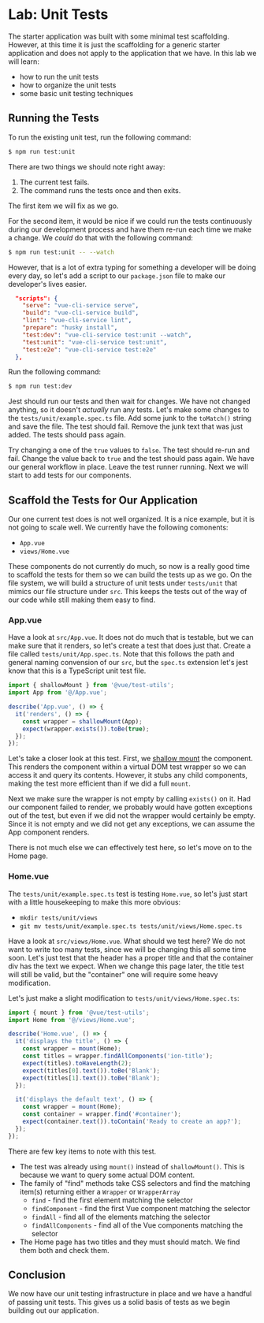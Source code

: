 # Lab: Unit Tests

The starter application was built with some minimal test scaffolding. However, at this time it is just the scaffolding for a generic starter application and does not apply to the application that we have. In this lab we will learn:

- how to run the unit tests
- how to organize the unit tests
- some basic unit testing techniques

## Running the Tests

To run the existing unit test, run the following command:

```bash
$ npm run test:unit
```

There are two things we should note right away:

1. The current test fails.
1. The command runs the tests once and then exits.

The first item we will fix as we go.

For the second item, it would be nice if we could run the tests continuously during our development process and have them re-run each time we make a change. We _could_ do that with the following command:

```bash
$ npm run test:unit -- --watch
```

However, that is a lot of extra typing for something a developer will be doing every day, so let's add a script to our `package.json` file to make our developer's lives easier.

```json
  "scripts": {
    "serve": "vue-cli-service serve",
    "build": "vue-cli-service build",
    "lint": "vue-cli-service lint",
    "prepare": "husky install",
    "test:dev": "vue-cli-service test:unit --watch",
    "test:unit": "vue-cli-service test:unit",
    "test:e2e": "vue-cli-service test:e2e"
  },
```

Run the following command:

```bash
$ npm run test:dev
```

Jest should run our tests and then wait for changes. We have not changed anything, so it doesn't _actually_ run any tests. Let's make some changes to the `tests/unit/example.spec.ts` file. Add some junk to the `toMatch()` string and save the file. The test should fail. Remove the junk text that was just added. The tests should pass again.

Try changing a one of the `true` values to `false`. The test should re-run and fail. Change the value back to `true` and the test should pass again. We have our general workflow in place. Leave the test runner running. Next we will start to add tests for our components.

## Scaffold the Tests for Our Application

Our one current test does is not well organized. It is a nice example, but it is not going to scale well. We currently have the following comonents:

- `App.vue`
- `views/Home.vue`

These components do not currently do much, so now is a really good time to scaffold the tests for them so we can build the tests up as we go. On the file system, we will build a structure of unit tests under `tests/unit` that mimics our file structure under `src`. This keeps the tests out of the way of our code while still making them easy to find.

### App.vue

Have a look at `src/App.vue`. It does not do much that is testable, but we can make sure that it renders, so let's create a test that does just that. Create a file called `tests/unit/App.spec.ts`. Note that this follows the path and general naming convension of our `src`, but the `spec.ts` extension let's jest know that this is a TypeScript unit test file.

```typescript
import { shallowMount } from '@vue/test-utils';
import App from '@/App.vue';

describe('App.vue', () => {
  it('renders', () => {
    const wrapper = shallowMount(App);
    expect(wrapper.exists()).toBe(true);
  });
});
```

Let's take a closer look at this test. First, we <a href="https://vue-test-utils.vuejs.org/guides/common-tips.html#shallow-mounting">shallow mount</a> the component. This renders the component within a virtual DOM test wrapper so we can access it and query its contents. However, it stubs any child components, making the test more efficient than if we did a full `mount`.

Next we make sure the wrapper is not empty by calling `exists()` on it. Had our component failed to render, we probably would have gotten exceptions out of the test, but even if we did not the wrapper would certainly be empty. Since it is not empty and we did not get any exceptions, we can assume the App component renders.

There is not much else we can effectively test here, so let's move on to the Home page.

### Home.vue

The `tests/unit/example.spec.ts` test is testing `Home.vue`, so let's just start with a little housekeeping to make this more obvious:

- `mkdir tests/unit/views`
- `git mv tests/unit/example.spec.ts tests/unit/views/Home.spec.ts`

Have a look at `src/views/Home.vue`. What should we test here? We do not want to write too many tests, since we will be changing this all some time soon. Let's just test that the header has a proper title and that the container div has the text we expect. When we change this page later, the title test will still be valid, but the "container" one will require some heavy modification.

Let's just make a slight modification to `tests/unit/views/Home.spec.ts`:

```typescript
import { mount } from '@vue/test-utils';
import Home from '@/views/Home.vue';

describe('Home.vue', () => {
  it('displays the title', () => {
    const wrapper = mount(Home);
    const titles = wrapper.findAllComponents('ion-title');
    expect(titles).toHaveLength(2);
    expect(titles[0].text()).toBe('Blank');
    expect(titles[1].text()).toBe('Blank');
  });

  it('displays the default text', () => {
    const wrapper = mount(Home);
    const container = wrapper.find('#container');
    expect(container.text()).toContain('Ready to create an app?');
  });
});
```

There are few key items to note with this test.

- The test was already using `mount()` instead of `shallowMount()`. This is because we want to query some actual DOM content.
- The family of "find" methods take CSS selectors and find the matching item(s) returning either a `Wrapper` or `WrapperArray`
  - `find` - find the first element matching the selector
  - `findComponent` - find the first Vue component matching the selector
  - `findAll` - find all of the elements matching the selector
  - `findAllComponents` - find all of the Vue components matching the selector
- The Home page has two titles and they must should match. We find them both and check them.

## Conclusion

We now have our unit testing infrastructure in place and we have a handful of passing unit tests. This gives us a solid basis of tests as we begin building out our application.
